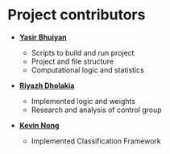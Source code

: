 Project contributors
============================================

* **[Yasir Bhuiyan](https://github.com/ybhuiyan94)**

  * Scripts to build and run project
  * Project and file structure
  * Computational logic and statistics
  
* **[Riyazh Dholakia](https://github.com/riyazhdholakia)**
  * Implemented logic and weights
  * Research and analysis of control group
  
* **[Kevin Nong](https://github.com/knong1)**
  * Implemented Classification Framework

